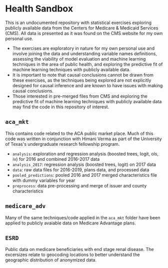 # Health Sandbox
This is an undocumented repository with statistical exercises exploring publicly available data from the Centers for Medicare & Medicaid Services (CMS). All data is presented as it was found on the CMS website for my own personal use.
* The exercises are exploratory in nature for my own personal use and involve joining the data and understanding variable names definitions, assessing the viability of model evaluation and machine learning techniques in the area of public health, and exploring the predictive fit of machine learning techniques with publicly available data. 
* It is important to note that causal conclusions cannot be drawn from these exercises, as the techniques being explored are not explicitly designed for causal inference and are known to have issues with making causal conclusions.
* Those interested in pre-merged files from CMS and exploring the predictive fit of machine learning techniques with publicly available data may find the code in this repository of interest.

## `aca_mkt`
This contains code related to the ACA public market place. Much of this code was written in conjunction with Himani Verma as part of the University of Texas's undergraduate research fellowship program. 
- `analysis`: exploration and regression analysis (boosted trees, logit, ols, iv) for 2016 and combined 2016-2017 data
- `analysis_2017`: regression analysis (boosted trees, logit) on 2017 data
- `data`: raw data files for 2016-2019, plans data, and processed data
- `pooled_predictions`: pooled 2016 and 2017 merged characteristics file with dummy variables for year
- `preprocess`: data pre-processing and merge of issuer and county characteristics 

## `medicare_adv`
Many of the same techniques/code applied in the `aca_mkt` folder have been applied to publicly avaiable data on Medicare Advantage plans.

## `ESRD`
Public data on medicare beneficiaries with end stage renal disease. The excersizes relate to geocoding locations to better understand the geographic distribution of anonymized data.

